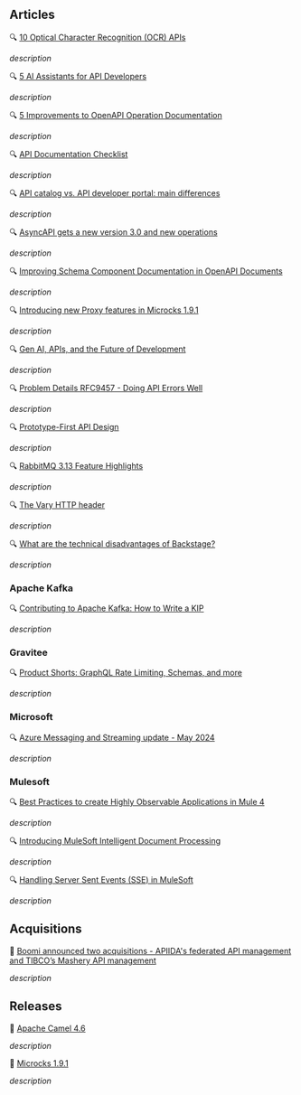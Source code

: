 ## Articles

🔍 [10 Optical Character Recognition (OCR) APIs](https://nordicapis.com/10-optical-character-recognition-ocr-apis/)

_description_

🔍 [5 AI Assistants for API Developers](https://nordicapis.com/5-ai-assistants-for-api-developers/)

_description_

🔍 [5 Improvements to OpenAPI Operation Documentation](https://bump.sh/blog/5-improvements-to-openapi-operation-documentation)

_description_

🔍 [API Documentation Checklist](https://bump.sh/blog/api-documentation-checklist)

_description_

🔍 [API catalog vs. API developer portal: main differences](https://www.getport.io/blog/api-catalog-vs-api-developer)

_description_

🔍 [AsyncAPI gets a new version 3.0 and new operations](https://medium.com/google-cloud/asyncapi-gets-a-new-version-3-0-and-new-operations-013dd1d6265b)

_description_

🔍 [Improving Schema Component Documentation in OpenAPI Documents](https://bump.sh/blog/improving-schema-component-documentation-in-openapi-documents)

_description_

🔍 [Introducing new Proxy features in Microcks 1.9.1](https://microcks.io/blog/new-proxy-features-1.9.1/)

_description_

🔍 [Gen AI, APIs, and the Future of Development](https://nordicapis.com/gen-ai-apis-and-the-future-of-development/)

_description_

🔍 [Problem Details RFC9457 - Doing API Errors Well​](https://swagger.io/blog/problem-details-rfc9457-doing-api-errors-well/)

_description_

🔍 [Prototype-First API Design](https://nordicapis.com/prototype-first-api-design/)

_description_

🔍 [RabbitMQ 3.13 Feature Highlights](https://www.cloudamqp.com/blog/rabbitmq-313-feature-highlights.html)

_description_

🔍 [The Vary HTTP header](https://blog.frankel.ch/vary-http-header/)

_description_

🔍 [What are the technical disadvantages of Backstage?](https://www.getport.io/blog/what-are-the-technical-disadvantages-of-backstage)

_description_

### Apache Kafka

🔍 [Contributing to Apache Kafka: How to Write a KIP](https://www.confluent.io/blog/how-to-write-KIPs-for-apache-kafka/)

_description_

### Gravitee

🔍 [Product Shorts: GraphQL Rate Limiting, Schemas, and more](https://www.gravitee.io/blog/product-shorts-graphql)

_description_

### Microsoft

🔍 [Azure Messaging and Streaming update - May 2024](https://techcommunity.microsoft.com/t5/messaging-on-azure-blog/azure-messaging-and-streaming-update-may-2024/ba-p/4146858)

_description_

### Mulesoft

🔍 [Best Practices to create Highly Observable Applications in Mule 4](https://medium.com/another-integration-blog/best-practices-to-create-highly-observable-applications-in-mule-4-bcfa2734bb3f)

_description_

🔍 [Introducing MuleSoft Intelligent Document Processing](https://blogs.mulesoft.com/news/mulesoft-intelligent-document-processing/)

_description_

🔍 [Handling Server Sent Events (SSE) in MuleSoft](https://blogs.mulesoft.com/dev-guides/server-sent-events-in-mulesoft/)

_description_

## Acquisitions

🤝 [Boomi announced two acquisitions - APIIDA's federated API management and TIBCO’s Mashery API management](https://boomi.com/blog/federated-apim-enterprise-scale/)

_description_

## Releases

🚀 [Apache Camel 4.6](https://camel.apache.org/blog/2024/05/camel46-whatsnew/)

_description_

🚀 [Microcks 1.9.1](https://microcks.io/blog/microcks-1.9.1-release/)

_description_

